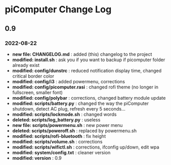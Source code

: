 # piComputer Change Log

## 0.9
### 2022-08-22

- **new file:   CHANGELOG.md** : added (this) changelog to the project
- **modified:   install.sh** : ask you if you want to backup if picomputer folder already exist
- **modified:   config/dunstrc** : reduced notification display time, changed critical border color
- **modified:   config/i3** : added powermenu, corrections
- **modified:   config/picomputer.rasi** : changed rofi theme (no longer in fullscreen, smaller font)
- **modified:   config/polybar** : corrections, changed battery module update
- **modified:   scripts/battery.py** : changed the way the piComputer shutdown, detect AC plug, refresh every 5 seconds...
- **modified:   scripts/lockmode.sh** : changed words
- **deleted:    scripts/log_battery.py** : useless
- **new file:   scripts/powermenu.sh** : new power menu
- **deleted:    scripts/poweroff.sh** : replaced by powermenu.sh
- **modified:   scripts/rofi-bluetooth** : fix height
- **modified:   scripts/volume.sh** : corrections
- **modified:   scripts/wifictl.sh** : corrections, ifconfig up/down, edit wpa
- **modified:   system/config.txt** : cleaner version
- **modified:   version** : 0.9
